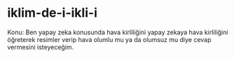 # iklim-de-i-ikli-i
Konu: Ben yapay zeka konusunda hava kirliliğini yapay zekaya hava kirliliğini öğreterek resimler verip hava olumlu mu ya da olumsuz mu diye cevap vermesini isteyeceğim.
